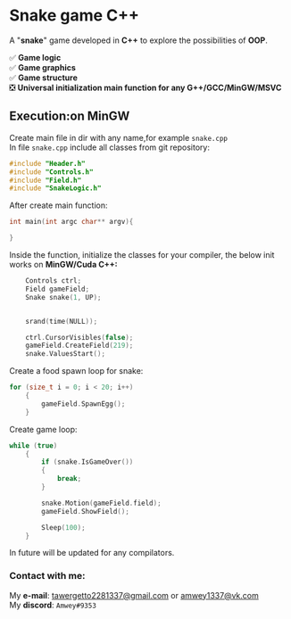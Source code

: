 # **Snake game C++**
A "**snake**" game developed in **C++** to explore the possibilities of **OOP**.

:white_check_mark: **Game logic**  
:white_check_mark: **Game graphics**  
:white_check_mark: **Game structure**  
:negative_squared_cross_mark: **Universal initialization main function for any G++/GCC/MinGW/MSVC**  
## **Execution:on MinGW**
Create main file in dir with any name,for example `snake.cpp`  
In file `snake.cpp` include all classes from git repository:  
```C++ 
#include "Header.h"
#include "Controls.h"
#include "Field.h"
#include "SnakeLogic.h"
```
After create main function:  
```C++
int main(int argc char** argv){

}
```

Inside the function, initialize the classes for your compiler, the below init works on **MinGW/Cuda C++:** 
```C++
    Controls ctrl;
	Field gameField;
	Snake snake(1, UP);


	srand(time(NULL));

	ctrl.CursorVisibles(false);
	gameField.CreateField(219);
	snake.ValuesStart();
```
Create a food spawn loop for snake:  
```C++
for (size_t i = 0; i < 20; i++)
	{
		gameField.SpawnEgg();
	}
```
Create game loop:  
```C++
while (true)
	{
		if (snake.IsGameOver())
		{
			break;
		}

		snake.Motion(gameField.field);
		gameField.ShowField();

		Sleep(100);
	}
```
In future will be updated for any compilators.

### Contact with me:
My **e-mail**: <tawergetto2281337@gmail.com> or <amwey1337@vk.com>  
My **discord**: `Amwey#9353`
